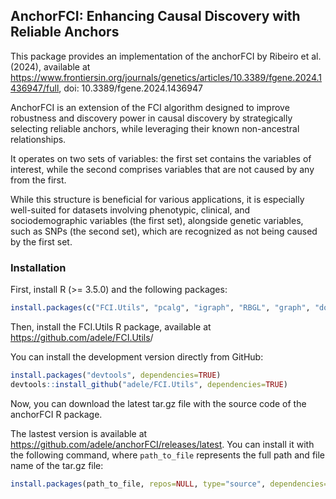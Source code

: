 ## AnchorFCI: Enhancing Causal Discovery with Reliable Anchors

This package provides an implementation of the anchorFCI by Ribeiro et al. (2024), available at <https://www.frontiersin.org/journals/genetics/articles/10.3389/fgene.2024.1436947/full>, doi: 10.3389/fgene.2024.1436947

AnchorFCI is an extension of the FCI algorithm designed to improve robustness and discovery power in causal discovery by strategically selecting reliable anchors, while leveraging their known non-ancestral relationships.

It operates on two sets of variables: the first set contains the variables of interest, while the second comprises variables that are not caused by any from the first. 

While this structure is beneficial for various applications, it is especially well-suited for datasets involving phenotypic, clinical, and sociodemographic variables (the first set), alongside genetic variables, such as SNPs (the second set), which are recognized as not being caused by the first set.


### Installation

First, install R (>= 3.5.0) and the following packages:
```r
install.packages(c("FCI.Utils", "pcalg", "igraph", "RBGL", "graph", "doFuture", "gtools", "MXM", "pscl", "DOT", "rsvg"), dependencies=TRUE)
```

Then, install the FCI.Utils R package, available at <https://github.com/adele/FCI.Utils>/

You can install the development version directly from GitHub:

``` r
install.packages("devtools", dependencies=TRUE)
devtools::install_github("adele/FCI.Utils", dependencies=TRUE)
```


Now, you can download the latest tar.gz file with the source code of the anchorFCI R package.

The lastest version is available at <https://github.com/adele/anchorFCI/releases/latest>. 
You can install it with the following command, where `path_to_file` represents the full path and file name of the tar.gz file:

``` r
install.packages(path_to_file, repos=NULL, type="source", dependencies=TRUE)
```


